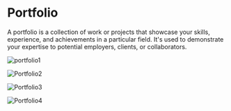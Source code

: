 # Portfolio

A portfolio is a collection of work or projects that showcase your skills, experience, and achievements in a particular field. It's used to demonstrate your expertise to potential employers, clients, or collaborators.

![portfolio1](https://github.com/user-attachments/assets/a32edc2c-0996-4584-b9bd-50d70b738be3)

![Portfolio2](https://github.com/user-attachments/assets/36570f59-48d8-402e-bf0c-881a47eb459a)

![Portfolio3](https://github.com/user-attachments/assets/8b8fd6cf-6a89-4a08-963e-52406e8f0bed)

![Portfolio4](https://github.com/user-attachments/assets/49c99c52-003b-43ca-8faa-f78ba6c60929)

